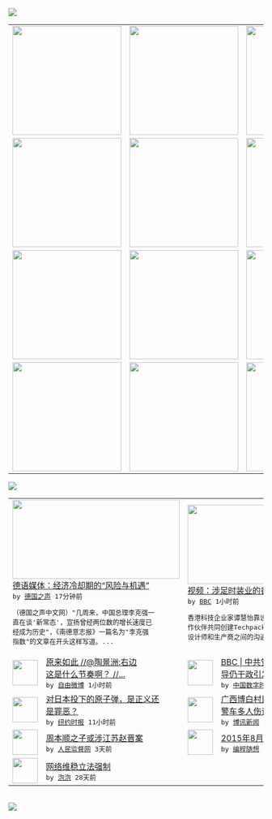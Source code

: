 

<a href="https://github.com/greatfire/z/raw/master/FreeBrowser.apk"><img src="https://raw.githubusercontent.com/greatfire/wiki/master/x/header.png" /></a><table><tr><td width="262" align="center" valign="center"><a href="https://github.com/greatfire/wiki/wiki/nyt" title="纽约时报中文网 国际纵览"><img src="https://raw.githubusercontent.com/greatfire/wiki/master/x/nyt_flag.png" width="215"/></a></td><td width="262" align="center" valign="center"><a href="https://github.com/greatfire/wiki/wiki/dw" title=""><img src="https://raw.githubusercontent.com/greatfire/wiki/master/x/dw_flag.png" width="215"/></a></td><td width="262" align="center" valign="center"><a href="https://github.com/greatfire/wiki/wiki/rmjd" title=""><img src="https://raw.githubusercontent.com/greatfire/wiki/master/x/rmjd_flag.png" width="215"/></a></td></tr><tr><td width="262" align="center" valign="center"><a href="https://github.com/paopaonetizen/website" title="泡泡 - 未经审查的互联网信息"><img src="https://raw.githubusercontent.com/greatfire/wiki/master/x/pp_flag.png" width="215"/></a></td><td width="262" align="center" valign="center"><a href="https://github.com/getlantern/mirror" title="以及自由微博和GreatFire.org官方中文论坛"><img src="https://raw.githubusercontent.com/greatfire/wiki/master/x/lantern_flag.png" width="215"/></a></td><td width="262" align="center" valign="center"><a href="https://github.com/cdtmirrors/m/" title=""><img src="https://raw.githubusercontent.com/greatfire/wiki/master/x/cdt_flag.png" width="215"/></a></td></tr><tr><td width="262" align="center" valign="center"><a href="https://github.com/program-think/blog" title="编程随想的博客"><img src="https://raw.githubusercontent.com/greatfire/wiki/master/x/pt_flag.png" width="215"/></a></td><td width="262" align="center" valign="center"><a href="https://github.com/greatfire/wiki/wiki/bbc" title=""><img src="https://raw.githubusercontent.com/greatfire/wiki/master/x/bbc_flag.png" width="215"/></a></td><td width="262" align="center" valign="center"><a href="https://github.com/freeweibo/s" title="自由微博 - 匿名和不受屏蔽的新浪微博搜索"><img src="https://raw.githubusercontent.com/greatfire/wiki/master/x/fw_flag.png" width="215"/></a></td></tr><tr><td width="262" align="center" valign="center"><a href="https://github.com/greatfire/wiki/wiki/google" title=""><img src="https://raw.githubusercontent.com/greatfire/wiki/master/x/google_flag.png" width="215"/></a></td><td width="262" align="center" valign="center"><a href="https://github.com/bxnews/boxun" title=""><img src="https://raw.githubusercontent.com/greatfire/wiki/master/x/bx_flag.png" width="215"/></a></td><td width="262" align="center" valign="center"><a href="https://github.com/greatfire/wiki/wiki/open-source" title="欢迎访问GreatFire.org开发者项目网站"><img src="https://raw.githubusercontent.com/greatfire/wiki/master/x/open-source_flag.png" width="215"/></a></td></tr></table><img src="https://raw.githubusercontent.com/greatfire/wiki/master/x/newsfeed text.png" /><table cols="4"><tr><td colspan="2" width="380"><a href="http://dw.com/p/1GCnS?maca=chi-GK-text-greatfire-all-chinese-15625-xml-mrss"><img src="http://www.dw.com/image/0,,15755425_302,00.jpg" width="330" height="156"/></a></br><a href="http://dw.com/p/1GCnS?maca=chi-GK-text-greatfire-all-chinese-15625-xml-mrss">德语媒体：经济冷却期的“风险与机遇”</a></br><kbd> by <a href="http://dw.de">德国之声</a> 17分钟前 </kbd></br><pre>（德国之声中文网）"几周来，中国总理李克强一<br/>直在谈'新常态'，宣扬曾经两位数的增长速度已<br/>经成为历史"，《南德意志报》一篇名为"李克强<br/>指数"的文章在开头这样写道。...</pre></td><td colspan="2" width="380"><a href="http://www.bbc.com/zhongwen/simp/multimedia/2015/08/150810_vid_fashion_tam"><img src="http://a.files.bbci.co.uk/worldservice/live/assets/images/2015/08/10/150810130631_tam_144x81_tam_nocredit.jpg" width="330" height="156"/></a></br><a href="http://www.bbc.com/zhongwen/simp/multimedia/2015/08/150810_vid_fashion_tam">视频：涉足时装业的香港企业家谭慧怡</a></br><kbd> by <a href="http://www.bbc.co.uk/zhongwen/simp">BBC</a> 1小时前 </kbd></br><pre>香港科技企业家谭慧怡靠设计时装软件起家，同合<br/>作伙伴共同创建Techpacker公司，帮助<br/>设计师和生产商之间的沟通和协调。</pre></td></tr><tr><td><img src="https://raw.githubusercontent.com/greatfire/wiki/master/x/fw_logo.png" width="50" height="50"/></td><td width="280"><a href="https://freeweibo.com/weibo/3874396739985972">原来如此 //@陶景洲:右边<br/>这是什么节奏啊？ //...</a></br><kbd> by <a href="https://freeweibo.com/">自由微博</a> 1小时前 </kbd></td><td><img src="http://chinadigitaltimes.net/chinese/files/2015/08/7891591f826a9b9.png" width="50" height="50"/></td><td width="280"><a href="http://feedproxy.google.com/~r/chinadigitaltimes/zKps/~3/VlWeJhchNCo/">BBC | 中共党报批退位领<br/>导仍干政引发网友热议</a></br><kbd> by <a href="http://chinadigitaltimes.net/chinese/">中国数字时代</a> 4小时前 </kbd></td></tr><tr><td><img src="https://raw.githubusercontent.com/greatfire/wiki/master/x/nyt_logo.png" width="50" height="50"/></td><td width="280"><a href="https://d27vvsfi5kg7xy.cloudfront.net/asia-pacific/20150810/c10nagasaki/">对日本投下的原子弹，是正义还<br/>是罪恶？</a></br><kbd> by <a href="http://m.cn.nytimes.com/">纽约时报</a> 11小时前 </kbd></td><td><img src="https://raw.githubusercontent.com/greatfire/wiki/master/x/bx_logo.png" width="50" height="50"/></td><td width="280"><a href="http://www.boxun.com/news/gb/china/2015/08/201508100129.shtml">广西博白村民与警激烈冲突掀翻<br/>警车多人伤请看博讯热点...</a></br><kbd> by <a href="http://www.boxun.com">博讯新闻</a> 1天前 </kbd></td></tr><tr><td><img src="https://raw.githubusercontent.com/greatfire/wiki/master/x/rmjd_logo.png" width="50" height="50"/></td><td width="280"><a href="http://www.rmjdw.com//jiaodianwangtan/20150807/15145.html">周本顺之子或涉江苏赵晋案 </a></br><kbd> by <a href="http://www.rmjdw.com/">人民监督网</a> 3天前 </kbd></td><td><img src="https://raw.githubusercontent.com/greatfire/wiki/master/x/pt_logo.png" width="50" height="50"/></td><td width="280"><a href="http://feedproxy.google.com/~r/programthink/~3/hochcCAQhIY/gfw-news.html">2015年8月翻墙快报</a></br><kbd> by <a href="http://program-think.blogspot.com">编程随想</a> 3天前 </kbd></td></tr><tr><td><img src="http://pao-pao.net/sites/pao-pao.net/files/styles/base_adaptive/public/6523513689_baeec3c53c_z_0.jpg?itok=NM8cQ_d1" width="50" height="50"/></td><td width="280"><a href="https://pao-pao.net/article/593">网络维稳立法强制</a></br><kbd> by <a href="https://pao-pao.net">泡泡</a> 28天前 </kbd></td></table></br><a href="https://github.com/greatfire/z/raw/master/FreeBrowser.apk"><img src="https://raw.githubusercontent.com/greatfire/wiki/master/x/download app.png" /></a>
